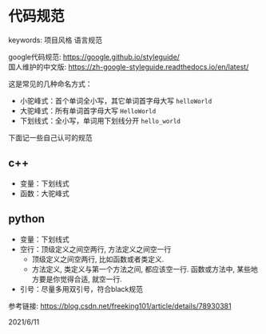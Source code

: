 # 代码规范

keywords: 项目风格 语言规范  

google代码规范: https://google.github.io/styleguide/  
国人维护的中文版: https://zh-google-styleguide.readthedocs.io/en/latest/  

这是常见的几种命名方式：  
- 小驼峰式：首个单词全小写，其它单词首字母大写 `helloWorld`  
- 大驼峰式：所有单词首字母大写 `HelloWorld`  
- 下划线式：全小写，单词用下划线分开 `hello_world`  

下面记一些自己认可的规范  


## c++
- 变量：下划线式  
- 函数：大驼峰式  


## python
- 变量：下划线式  
- 空行：顶级定义之间空两行, 方法定义之间空一行  
  - 顶级定义之间空两行, 比如函数或者类定义.  
  - 方法定义, 类定义与第一个方法之间, 都应该空一行. 函数或方法中, 某些地方要是你觉得合适, 就空一行.  
- 引号：尽量多用双引号，符合black规范  

参考链接: https://blog.csdn.net/freeking101/article/details/78930381  


2021/6/11  
